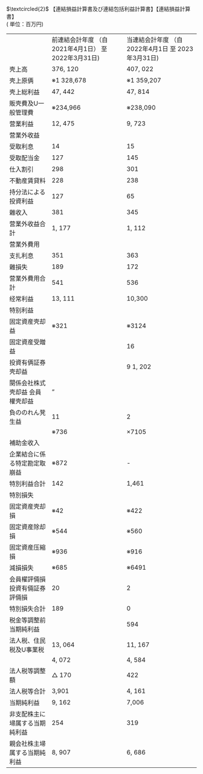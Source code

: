 $\textcircled{2}$ 【連結損益計算書及び連結包括利益計算書】【連結損益計算書】  
( 単位：百万円)  


<html><body><table><tr><td></td><td>前連結会計年度 （自2021年4月1日） 至 2022年3月31日)</td><td>当連結会計年度 （自2022年4月1日 至 2023年3月31日)</td></tr><tr><td>壳上高</td><td>376, 120</td><td>407, 022</td></tr><tr><td>壳上原俩</td><td>※1 328,678</td><td>※1 359,207</td></tr><tr><td>壳上総利益</td><td>47, 442</td><td>47, 814</td></tr><tr><td>販壳費及U一般管理費</td><td>※234,966</td><td>※238,090</td></tr><tr><td>营業利益</td><td>12, 475</td><td>9, 723</td></tr><tr><td>营業外收益</td><td></td><td></td></tr><tr><td>受取利息</td><td>14</td><td>15</td></tr><tr><td>受取配当金</td><td>127</td><td>145</td></tr><tr><td>仕入割引</td><td>298</td><td>301</td></tr><tr><td>不動産賃貸料</td><td>228</td><td>238</td></tr><tr><td>持分法による投資利益</td><td>127</td><td>65</td></tr><tr><td>雜收入</td><td>381</td><td>345</td></tr><tr><td>营業外收益合計</td><td>1, 177</td><td>1, 112</td></tr><tr><td>营業外費用</td><td></td><td></td></tr><tr><td>支扎利息</td><td>351</td><td>363</td></tr><tr><td>雜損失</td><td>189</td><td>172</td></tr><tr><td>营業外費用合計</td><td>541</td><td>536</td></tr><tr><td>经常利益</td><td>13, 111</td><td>10,300</td></tr><tr><td>特别利益</td><td></td><td></td></tr><tr><td>固定資産壳却益</td><td>※321</td><td>※3124</td></tr><tr><td>固定資産受贈益</td><td></td><td>16</td></tr><tr><td>投資有俩証券壳却益</td><td></td><td>9 1, 202</td></tr><tr><td>闋係会社株式壳却益 会員權壳却益</td><td>“</td><td></td></tr><tr><td>負ののれん凳生益</td><td>11</td><td>2</td></tr><tr><td></td><td>※736</td><td>×7105</td></tr><tr><td>補助金收入</td><td></td><td></td></tr><tr><td>企業結合に係る特定勘定取崩益</td><td>※872</td><td>-</td></tr><tr><td>特別利益合計</td><td>142</td><td>1,461</td></tr><tr><td>特別損失</td><td></td><td></td></tr><tr><td>固定資産壳却損</td><td>※42</td><td>※422</td></tr><tr><td>固定資産除却損</td><td>※544</td><td>※560</td></tr><tr><td>固定資産压縮損</td><td>※936</td><td>※916</td></tr><tr><td>減損損失</td><td>※685</td><td>※6491</td></tr><tr><td>会員櫂評倆損 投資有倆証券評倆損</td><td>20</td><td>2</td></tr><tr><td>特別損失合計</td><td>189</td><td>0</td></tr><tr><td>税金等調整前当期純利益</td><td></td><td>594</td></tr><tr><td>法人税、住民税及U事業税</td><td>13, 064</td><td>11, 167</td></tr><tr><td></td><td>4, 072</td><td>4, 584</td></tr><tr><td>法人税等調整額</td><td>△ 170</td><td> 422</td></tr><tr><td>法人税等合計</td><td>3,901</td><td>4, 161</td></tr><tr><td>当期純利益</td><td>9, 162</td><td>7,006</td></tr><tr><td>非支配株主に埽属する当期純利益</td><td>254</td><td>319</td></tr><tr><td>親会社株主埽属する当期純利益</td><td>8, 907</td><td>6, 686</td></tr></table></body></html>  